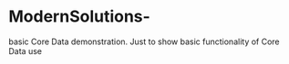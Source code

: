 ModernSolutions-
================

basic Core Data demonstration.  Just to show basic functionality of Core Data use


